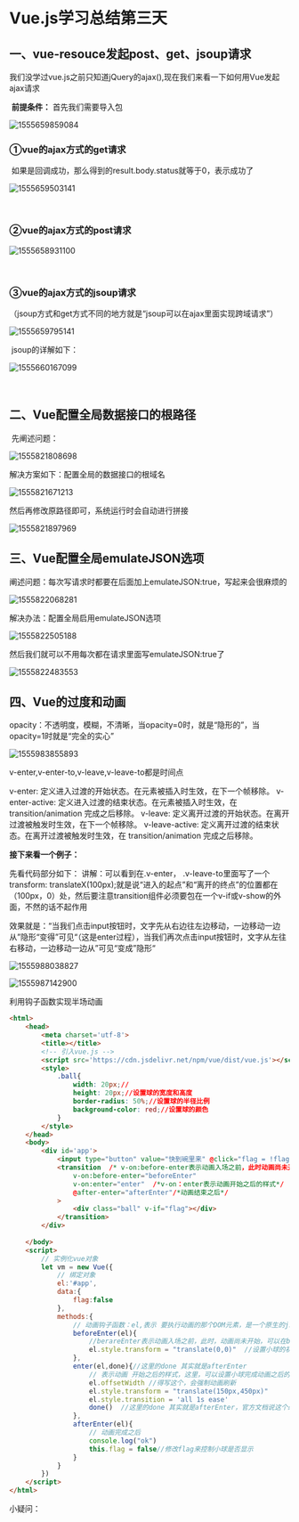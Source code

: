 #                                                  Vue.js学习总结第三天

##    一、vue-resouce发起post、get、jsoup请求  

​      我们没学过vue.js之前只知道jQuery的ajax(),现在我们来看一下如何用Vue发起ajax请求

​                 **前提条件：** 首先我们需要导入包

![1555659859084](C:\Users\19643\AppData\Roaming\Typora\typora-user-images\1555659859084.png)

###                    ①vue的ajax方式的get请求

​    如果是回调成功，那么得到的result.body.status就等于0，表示成功了

![1555659503141](C:\Users\19643\AppData\Roaming\Typora\typora-user-images\1555659503141.png) 

​              

###                    ②vue的ajax方式的post请求

![1555658931100](C:\Users\19643\AppData\Roaming\Typora\typora-user-images\1555658931100.png)

​       

###               ③vue的ajax方式的jsoup请求

​                                     （jsoup方式和get方式不同的地方就是“jsoup可以在ajax里面实现跨域请求”）

![1555659795141](C:\Users\19643\AppData\Roaming\Typora\typora-user-images\1555659795141.png)

​                                   jsoup的详解如下：

![1555660167099](C:\Users\19643\AppData\Roaming\Typora\typora-user-images\1555660167099.png)

​         



## 二、Vue配置全局数据接口的根路径

​     先阐述问题：

![1555821808698](C:\Users\19643\AppData\Roaming\Typora\typora-user-images\1555821808698.png)

解决方案如下：配置全局的数据接口的根域名

![1555821671213](C:\Users\19643\AppData\Roaming\Typora\typora-user-images\1555821671213.png)

然后再修改原路径即可，系统运行时会自动进行拼接

![1555821897969](C:\Users\19643\AppData\Roaming\Typora\typora-user-images\1555821897969.png)



## 三、Vue配置全局emulateJSON选项

阐述问题：每次写请求时都要在后面加上emulateJSON:true，写起来会很麻烦的

![1555822068281](C:\Users\19643\AppData\Roaming\Typora\typora-user-images\1555822068281.png)

解决办法：配置全局启用emulateJSON选项

![1555822505188](C:\Users\19643\AppData\Roaming\Typora\typora-user-images\1555822505188.png)

然后我们就可以不用每次都在请求里面写emulateJSON:true了

![1555822483553](C:\Users\19643\AppData\Roaming\Typora\typora-user-images\1555822483553.png)





##   四、Vue的过度和动画

opacity：不透明度，模糊，不清晰，当opacity=0时，就是“隐形的”，当opacity=1时就是“完全的实心”

![1555983855893](C:\Users\19643\AppData\Roaming\Typora\typora-user-images\1555983855893.png)

v-enter,v-enter-to,v-leave,v-leave-to都是时间点

v-enter: 定义进入过渡的开始状态。在元素被插入时生效，在下一个帧移除。
v-enter-active: 定义进入过渡的结束状态。在元素被插入时生效，在 transition/animation 完成之后移除。
v-leave: 定义离开过渡的开始状态。在离开过渡被触发时生效，在下一个帧移除。
v-leave-active: 定义离开过渡的结束状态。在离开过渡被触发时生效，在 transition/animation 完成之后移除。

**接下来看一个例子：**

先看代码部分如下：    讲解：可以看到在.v-enter， .v-leave-to里面写了一个 transform: translateX(100px);就是说“进入的起点”和“离开的终点”的位置都在（100px，0）处，然后要注意transition组件必须要包在一个v-if或v-show的外面，不然的话不起作用      

效果就是：“当我们点击input按钮时，文字先从右边往左边移动，一边移动一边从”隐形“变得”可见“（这是enter过程），当我们再次点击input按钮时，文字从左往右移动，一边移动一边从”可见“变成”隐形“

![1555988038827](C:\Users\19643\AppData\Roaming\Typora\typora-user-images\1555988038827.png)

![1555987142900](C:\Users\19643\AppData\Roaming\Typora\typora-user-images\1555987142900.png)



利用钩子函数实现半场动画

```html
<html>
    <head>
        <meta charset='utf-8'>
        <title></title>
        <!-- 引入vue.js -->
        <script src='https://cdn.jsdelivr.net/npm/vue/dist/vue.js'></script>
        <style>
            .ball{
                width: 20px;//
                height: 20px;//设置球的宽度和高度
                border-radius: 50%;//设置球的半径比例
                background-color: red;//设置球的颜色
            }
        </style>
    </head>
    <body>
        <div id='app'>
            <input type="button" value="快到碗里来" @click="flag = !flag">
            <transition  /* v-on:before-enter表示动画入场之前，此时动画尚未开始，可以在beforeEnter中设置元素开始之前的起始样式 */ 
                v-on:before-enter="beforeEnter"  
                v-on:enter="enter"  /*v-on：enter表示动画开始之后的样式*/
                @after-enter="afterEnter"/*动画结束之后*/
            >
                <div class="ball" v-if="flag"></div>
            </transition>
        </div>
    
    </body>
    <script>
        // 实例化vue对象
        let vm = new Vue({
            // 绑定对象
            el:'#app',
            data:{
                flag:false
            },
            methods:{
                // 动画钩子函数：el,表示 要执行动画的那个DOM元素，是一个原生的js对象
                beforeEnter(el){
                    //berareEnter表示动画入场之前，此时，动画尚未开始，可以在beforeEnter中设置开始动画之前的样式
                    el.style.transform = "translate(0,0)"  //设置小球的初始坐标位置
                },
                enter(el,done){//这里的done 其实就是afterEnter
                    // 表示动画 开始之后的样式，这里，可以设置小球完成动画之后的样式，结束状态
                    el.offsetWidth //得写这个，会强制动画刷新
                    el.style.transform = "translate(150px,450px)"
                    el.style.transition = 'all 1s ease' 
                    done()  //这里的done 其实就是afterEnter，官方文档说这个必须调用一下
                },
                afterEnter(el){
                    // 动画完成之后
                    console.log("ok")
                    this.flag = false//修改flag来控制小球是否显示
                }
            }
        })
    </script>
</html>
```

小疑问：